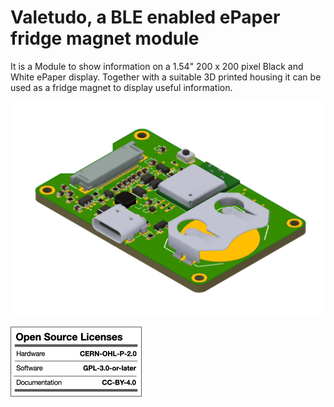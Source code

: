 # Valetudo, a BLE enabled ePaper fridge magnet module
It is a Module to show information on a 1.54" 200 x 200 pixel Black and White ePaper display. Together with a suitable 3D printed housing it can be used as a fridge magnet to display useful information. 

![alt text](https://github.com/tanmoydutta/valetudo/blob/main/images/valetudo_Top.png?raw=true)

![alt text](https://github.com/tanmoydutta/valetudo/blob/main/images/oshw_license.png?raw=true)
